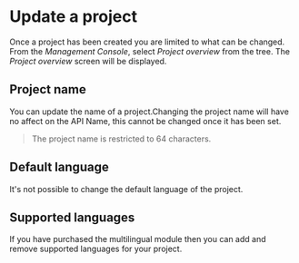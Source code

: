 # Update a project
Once a project has been created you are limited to what can be changed. From the *Management Console*, select *Project overview* from the tree. The *Project overview* screen will be displayed.

## Project name
You can update the name of a project.Changing the project name will have no affect on the API Name, this cannot be changed once it has been set.

> The project name is restricted to 64 characters.

## Default language
It's not possible to change the default language of the project.

## Supported languages
If you have purchased the multilingual module then you can add and remove supported languages for your project.
